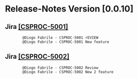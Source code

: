 
# Release-Notes Version [0.0.10]
    
     
## Jira [[CSPROC-5001]](https://jira.int.cipal.be/browse/CSPROC-5001)
     
            @Diogo Fabrile - CSPROC-5001 rEVIEW
            @Diogo Fabrile - CSPROC-5001 New feature
     
     
## Jira [[CSPROC-5002]](https://jira.int.cipal.be/browse/CSPROC-5002)
     
            @Diogo Fabrile - CSPROC-5002 Review
            @Diogo Fabrile - CSPROC-5002 New 2 feature
     
    